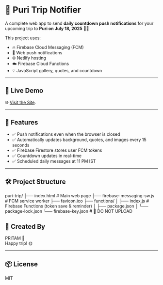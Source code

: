 # 🌴 Puri Trip Notifier

A complete web app to send **daily countdown push notifications** for your upcoming trip to **Puri on July 18, 2025** 🧳🚆

This project uses:
- 🔥 Firebase Cloud Messaging (FCM)
- 🔔 Web push notifications
- 🌐 Netlify hosting
- ☁️ Firebase Cloud Functions
- 💡 JavaScript gallery, quotes, and countdown

---

## 🚀 Live Demo
🌐 [Visit the Site](https://puri-trip-18jul.netlify.app/).

---

## 📸 Features
- ✅ Push notifications even when the browser is closed
- ✅ Automatically updates background, quotes, and images every 15 seconds
- ✅ Firebase Firestore stores user FCM tokens
- ✅ Countdown updates in real-time
- ✅ Scheduled daily messages at 11 PM IST

---

## 🛠️ Project Structure

puri-trip/
├── index.html # Main web page
├── firebase-messaging-sw.js # FCM service worker
├── favicon.ico
├── functions/
│ ├── index.js # Firebase Functions (token save & reminder)
│ ├── package.json
│ └── package-lock.json
└── firebase-key.json # 🔐 DO NOT UPLOAD


## 🙌 Created By
PRITAM 💛  
Happy trip! 🌞

---

## 📦 License
MIT
